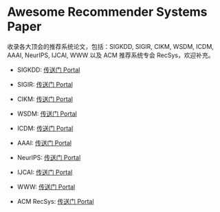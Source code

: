 # Awesome Recommender Systems Paper
收录各大顶会的推荐系统论文，包括：SIGKDD, SIGIR, CIKM, WSDM, ICDM, AAAI, NeurIPS, IJCAI, WWW 以及 ACM 推荐系统专会 RecSys，欢迎补充。

- SIGKDD: [传送门 Portal](https://github.com/familyld/AwesomeRecSysPaper/blob/master/SIGKDD.md)

- SIGIR: [传送门 Portal](https://github.com/familyld/AwesomeRecSysPaper/blob/master/SIGIR.md)

- CIKM: [传送门 Portal](https://github.com/familyld/AwesomeRecSysPaper/blob/master/CIKM.md)

- WSDM: [传送门 Portal](https://github.com/familyld/AwesomeRecSysPaper/blob/master/WSDM.md)

- ICDM: [传送门 Portal](https://github.com/familyld/AwesomeRecSysPaper/blob/master/ICDM.md)

- AAAI: [传送门 Portal](https://github.com/familyld/AwesomeRecSysPaper/blob/master/AAAI.md)

- NeurIPS: [传送门 Portal](https://github.com/familyld/AwesomeRecSysPaper/blob/master/NeurIPS.md)

- IJCAI: [传送门 Portal](https://github.com/familyld/AwesomeRecSysPaper/blob/master/IJCAI.md)

- WWW: [传送门 Portal](https://github.com/familyld/AwesomeRecSysPaper/blob/master/WWW.md)

- ACM RecSys: [传送门 Portal](https://github.com/familyld/AwesomeRecSysPaper/blob/master/RecSys.md)

